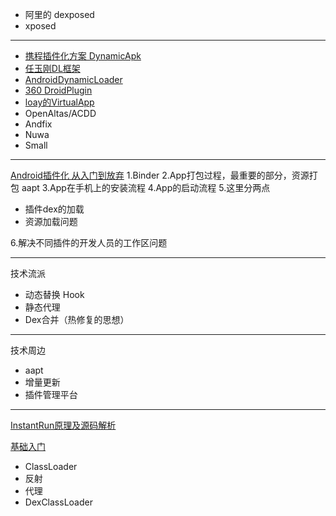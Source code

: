 * 阿里的 dexposed
* xposed

_ _ _
* [携程插件化方案 DynamicApk](https://github.com/CtripMobile/DynamicAPK)
* [任玉刚DL框架](https://github.com/singwhatiwanna/dynamic-load-apk)
* [AndroidDynamicLoader](https://github.com/mmin18/AndroidDynamicLoader)
* [360 DroidPlugin](https://github.com/Qihoo360/DroidPlugin)
* [loay的VirtualApp](https://github.com/asLody/VirtualApp)
* OpenAltas/ACDD
* Andfix
* Nuwa
* Small

_ _ _
[Android插件化 从入门到放弃](http://www.infoq.com/cn/articles/android-plug-ins-from-entry-to-give-up)
1.Binder
2.App打包过程，最重要的部分，资源打包 aapt
3.App在手机上的安装流程
4.App的启动流程
5.这里分两点

  * 插件dex的加载
  * 资源加载问题


6.解决不同插件的开发人员的工作区问题

_ _ _
技术流派
 * 动态替换 Hook
 * 静态代理
 * Dex合并（热修复的思想）

_ _ _
技术周边
* aapt
* 增量更新
* 插件管理平台

_ _ _ 
[InstantRun原理及源码解析](http://www.jianshu.com/p/780eb85260b3)

[基础入门](http://weishu.me/2016/04/12/understand-plugin-framework-receiver/)

* ClassLoader
* 反射
* 代理
* DexClassLoader
